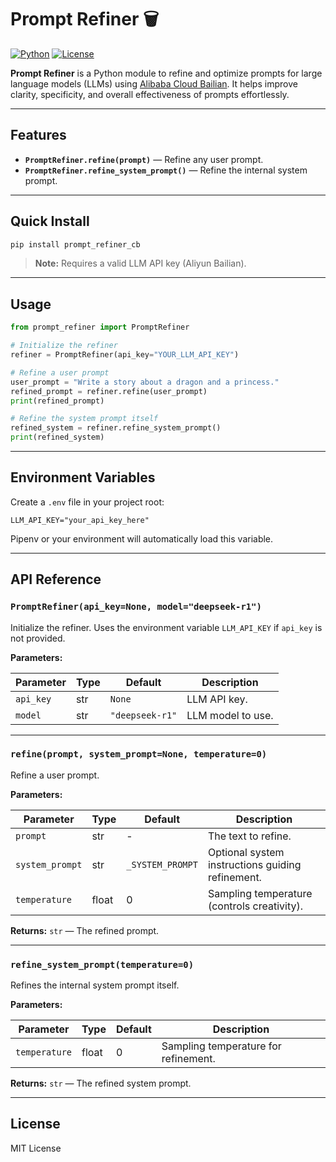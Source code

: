 # Prompt Refiner 🗑️

[![Python](https://img.shields.io/badge/python-3.13-blue.svg)](https://www.python.org/)
[![License](https://img.shields.io/badge/license-MIT-green.svg)](LICENSE)

**Prompt Refiner** is a Python module to refine and optimize prompts for large language models (LLMs) using [Alibaba Cloud Bailian](https://www.aliyun.com/product/bailian). It helps improve clarity, specificity, and overall effectiveness of prompts effortlessly.

---

## Features

* **`PromptRefiner.refine(prompt)`** — Refine any user prompt.
* **`PromptRefiner.refine_system_prompt()`** — Refine the internal system prompt.

---

## Quick Install

```bash
pip install prompt_refiner_cb
```

> **Note:** Requires a valid LLM API key (Aliyun Bailian).

---

## Usage

```python
from prompt_refiner import PromptRefiner

# Initialize the refiner
refiner = PromptRefiner(api_key="YOUR_LLM_API_KEY")

# Refine a user prompt
user_prompt = "Write a story about a dragon and a princess."
refined_prompt = refiner.refine(user_prompt)
print(refined_prompt)

# Refine the system prompt itself
refined_system = refiner.refine_system_prompt()
print(refined_system)
```

---

## Environment Variables

Create a `.env` file in your project root:

```
LLM_API_KEY="your_api_key_here"
```

Pipenv or your environment will automatically load this variable.

---

## API Reference

### `PromptRefiner(api_key=None, model="deepseek-r1")`

Initialize the refiner. Uses the environment variable `LLM_API_KEY` if `api_key` is not provided.

**Parameters:**

| Parameter | Type | Default         | Description       |
| --------- | ---- | --------------- | ----------------- |
| `api_key` | str  | `None`          | LLM API key.      |
| `model`   | str  | `"deepseek-r1"` | LLM model to use. |

---

### `refine(prompt, system_prompt=None, temperature=0)`

Refine a user prompt.

**Parameters:**

| Parameter       | Type  | Default          | Description                                      |
| --------------- | ----- | ---------------- | ------------------------------------------------ |
| `prompt`        | str   | -                | The text to refine.                              |
| `system_prompt` | str   | `_SYSTEM_PROMPT` | Optional system instructions guiding refinement. |
| `temperature`   | float | 0                | Sampling temperature (controls creativity).      |

**Returns:** `str` — The refined prompt.

---

### `refine_system_prompt(temperature=0)`

Refines the internal system prompt itself.

**Parameters:**

| Parameter     | Type  | Default | Description                          |
| ------------- | ----- | ------- | ------------------------------------ |
| `temperature` | float | 0       | Sampling temperature for refinement. |

**Returns:** `str` — The refined system prompt.

---

## License

MIT License
